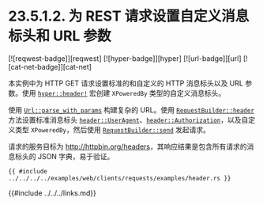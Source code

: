 # 23.5.1.2. 为 REST 请求设置自定义消息标头和 URL 参数

[![reqwest-badge]][reqwest] [![hyper-badge]][hyper] [![url-badge]][url] [![cat-net-badge]][cat-net]

本实例中为 HTTP GET 请求设置标准的和自定义的 HTTP 消息标头以及 URL 参数。使用 [`hyper::header!`] 宏创建 `XPoweredBy` 类型的自定义消息标头。

使用 [`Url::parse_with_params`] 构建复杂的 URL。使用 [`RequestBuilder::header`] 方法设置标准消息标头 [`header::UserAgent`]、[`header::Authorization`]，以及自定义类型 `XPoweredBy`，然后使用 [`RequestBuilder::send`] 发起请求。

请求的服务目标为 <http://httpbin.org/headers>，其响应结果是包含所有请求的消息标头的 JSON 字典，易于验证。

```rust,edition2018,no_run
{{ #include ../../../../examples/web/clients/requests/examples/header.rs }}
```

[`header::Authorization`]: https://doc.servo.org/hyper/header/struct.Authorization.html
[`header::UserAgent`]: https://doc.servo.org/hyper/header/struct.UserAgent.html
[`hyper::header!`]: https://doc.servo.org/hyper/macro.header.html
[`RequestBuilder::header`]: https://docs.rs/reqwest/*/reqwest/struct.RequestBuilder.html#method.header
[`RequestBuilder::send`]: https://docs.rs/reqwest/*/reqwest/struct.RequestBuilder.html#method.send
[`Url::parse_with_params`]: https://docs.rs/url/*/url/struct.Url.html#method.parse_with_params

{{#include ../../../links.md}}
